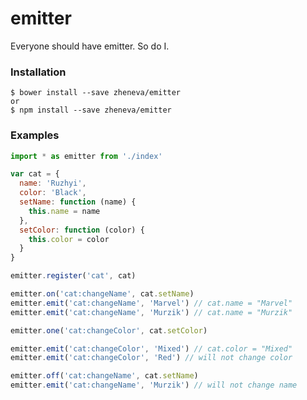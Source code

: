 # emitter

Everyone should have emitter. So do I. 


### Installation

    $ bower install --save zheneva/emitter
    or 
    $ npm install --save zheneva/emitter

### Examples

```js
import * as emitter from './index'

var cat = {
  name: 'Ruzhyi',
  color: 'Black',
  setName: function (name) {
    this.name = name
  },
  setColor: function (color) {
    this.color = color
  }
}

emitter.register('cat', cat)

emitter.on('cat:changeName', cat.setName)
emitter.emit('cat:changeName', 'Marvel') // cat.name = "Marvel" 
emitter.emit('cat:changeName', 'Murzik') // cat.name = "Murzik"

emitter.one('cat:changeColor', cat.setColor)

emitter.emit('cat:changeColor', 'Mixed') // cat.color = "Mixed"
emitter.emit('cat:changeColor', 'Red') // will not change color

emitter.off('cat:changeName', cat.setName)
emitter.emit('cat:changeName', 'Murzik') // will not change name

```
